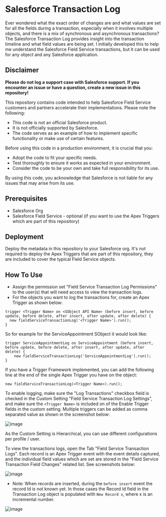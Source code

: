 # Salesforce Transaction Log

Ever wondered what the exact order of changes are and what values are set for all the fields during a transaction, especially when it involves multiple objects, and there is a mix of synchronous and asynchronous transactions? The Salesforce Transaction Log provides insight into the transaction timeline and what field values are being set. I initially developed this to help me understand the Salesforce Field Service transactions, but it can be used for any object and any Salesforce application.

## Disclaimer

**Please do not log a support case with Salesforce support. If you encounter an issue or have a question, create a new issue in this repository!**

This repository contains code intended to help Salesforce Field Service customers and partners accelerate their implementations. Please note the following:
* This code is not an official Salesforce product.
* It is not officially supported by Salesforce.
* The code serves as an example of how to implement specific functionality or make use of certain features.

Before using this code in a production environment, it is crucial that you:
* Adopt the code to fit your specific needs.
* Test thoroughly to ensure it works as expected in your environment.
* Consider the code to be your own and take full responsibility for its use.

By using this code, you acknowledge that Salesforce is not liable for any issues that may arise from its use.

## Prerequisites
* Salesforce Org
* Salesforce Field Service - optional (if you want to use the Apex Triggers which are part of this repository)

## Deployment

Deploy the metadata in this repository to your Salesforce org. It's not required to deploy the Apex Triggers that are part of this repository, they are included to cover the typical Field Service objects.

## How To Use
- Assign the permission set "Field Service Transaction Log Permissions" to the user(s) that will need access to view the transaction logs.
- For the objects you want to log the transactions for, create an Apex Trigger as shown below:

```
trigger <Trigger Name> on <SObject API Name> (before insert, before update, before delete, after insert, after update, after delete) {
  new fieldServiceTransactionLog('<Trigger Name>').run();
}
```

So for example for the ServiceAppointment SObject it would look like:

```
trigger ServiceAppointmentLog on ServiceAppointment (before insert, before update, before delete, after insert, after update, after delete) {
    new fieldServiceTransactionLog('ServiceAppointmentLog').run();
}
```

If you have a Trigger Framework implemented, you can add the following line at the end of the single Apex Trigger you have on the object:

```
new fieldServiceTransactionLog(<Trigger Name>).run();
```

To enable logging, make sure the "Log Transactions" checkbox field is checked in the Custom Setting "Field Service Transaction Log Settings", and make sure the ```<Trigger Name>``` is included on of the Enable Trigger fields in the custom setting. Multiple triggers can be added as comma separated value as shown in the screenshot below:

![image](https://github.com/iampatrickbrinksma/SFS-Transaction-Log/assets/78381570/762855ac-65fe-4e20-b98b-991c0903d578)

As the Custom Setting is Hierarchical, you can use different configurations per profile / user.

To view the transactions logs, open the Tab "Field Service Transaction Logs". Each record is an Apex Trigger event with the event details captured, and the individual field values which are set are stored in the "Field Service Transaction Field Changes" related list. See screenshots below:

![image](https://github.com/iampatrickbrinksma/SFS-Transaction-Log/assets/78381570/b3705379-0d36-4499-a1ff-c1af919dbdda)

- Note: When records are inserted, during the ```before insert``` event the record Id is not known yet. In those cases the Record Id field in the Transaction Log object is populated with ```New Record x```, where x is an incremental number.

![image](https://github.com/iampatrickbrinksma/SFS-Transaction-Log/assets/78381570/7ec39f89-9555-4f39-be76-9da5cceeb9e4)

